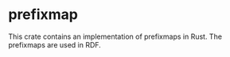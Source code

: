 # prefixmap

This crate contains an implementation of prefixmaps in Rust. The prefixmaps are used in RDF.
